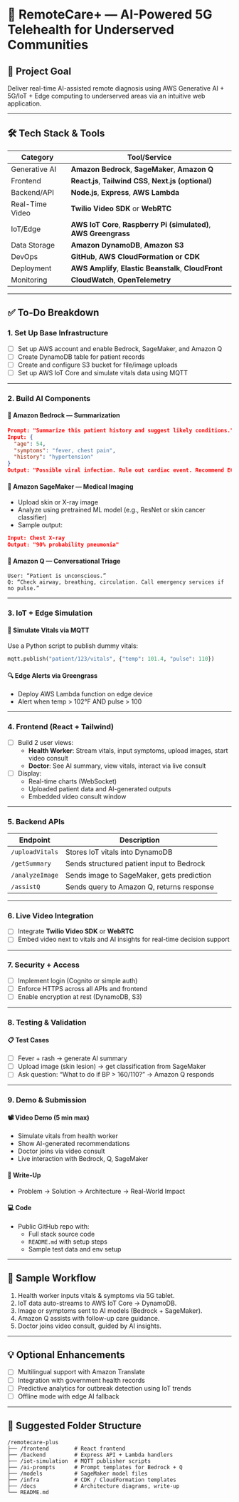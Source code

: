 # 🚀 RemoteCare+ — AI-Powered 5G Telehealth for Underserved Communities

## 🎯 Project Goal
Deliver real-time AI-assisted remote diagnosis using AWS Generative AI + 5G/IoT + Edge computing to underserved areas via an intuitive web application.

---

## 🛠️ Tech Stack & Tools

| Category         | Tool/Service                                  |
|------------------|-----------------------------------------------|
| Generative AI    | **Amazon Bedrock**, **SageMaker**, **Amazon Q** |
| Frontend         | **React.js**, **Tailwind CSS**, **Next.js (optional)** |
| Backend/API      | **Node.js**, **Express**, **AWS Lambda**     |
| Real-Time Video  | **Twilio Video SDK** or **WebRTC**           |
| IoT/Edge         | **AWS IoT Core**, **Raspberry Pi (simulated)**, **AWS Greengrass** |
| Data Storage     | **Amazon DynamoDB**, **Amazon S3**           |
| DevOps           | **GitHub**, **AWS CloudFormation or CDK**    |
| Deployment       | **AWS Amplify**, **Elastic Beanstalk**, **CloudFront** |
| Monitoring       | **CloudWatch**, **OpenTelemetry**            |

---

## ✅ To-Do Breakdown

### 1. Set Up Base Infrastructure
- [ ] Set up AWS account and enable Bedrock, SageMaker, and Amazon Q
- [ ] Create DynamoDB table for patient records
- [ ] Create and configure S3 bucket for file/image uploads
- [ ] Set up AWS IoT Core and simulate vitals data using MQTT

---

### 2. Build AI Components

#### 🔹 Amazon Bedrock — Summarization
```json
Prompt: "Summarize this patient history and suggest likely conditions."
Input: {
  "age": 54,
  "symptoms": "fever, chest pain",
  "history": "hypertension"
}
Output: "Possible viral infection. Rule out cardiac event. Recommend ECG, CBC."
```

#### 🔹 Amazon SageMaker — Medical Imaging
- Upload skin or X-ray image
- Analyze using pretrained ML model (e.g., ResNet or skin cancer classifier)
- Sample output:
```json
Input: Chest X-ray
Output: "90% probability pneumonia"
```

#### 🔹 Amazon Q — Conversational Triage
```text
User: “Patient is unconscious.”
Q: “Check airway, breathing, circulation. Call emergency services if no pulse.”
```

---

### 3. IoT + Edge Simulation

#### 🧪 Simulate Vitals via MQTT
Use a Python script to publish dummy vitals:
```python
mqtt.publish("patient/123/vitals", {"temp": 101.4, "pulse": 110})
```

#### 🔍 Edge Alerts via Greengrass
- Deploy AWS Lambda function on edge device
- Alert when temp > 102°F AND pulse > 100

---

### 4. Frontend (React + Tailwind)
- [ ] Build 2 user views:
  - **Health Worker**: Stream vitals, input symptoms, upload images, start video consult
  - **Doctor**: See AI summary, view vitals, interact via live consult
- [ ] Display:
  - Real-time charts (WebSocket)
  - Uploaded patient data and AI-generated outputs
  - Embedded video consult window

---

### 5. Backend APIs

| Endpoint         | Description                                 |
|------------------|---------------------------------------------|
| `/uploadVitals`  | Stores IoT vitals into DynamoDB             |
| `/getSummary`    | Sends structured patient input to Bedrock   |
| `/analyzeImage`  | Sends image to SageMaker, gets prediction   |
| `/assistQ`       | Sends query to Amazon Q, returns response   |

---

### 6. Live Video Integration
- [ ] Integrate **Twilio Video SDK** or **WebRTC**
- [ ] Embed video next to vitals and AI insights for real-time decision support

---

### 7. Security + Access
- [ ] Implement login (Cognito or simple auth)
- [ ] Enforce HTTPS across all APIs and frontend
- [ ] Enable encryption at rest (DynamoDB, S3)

---

### 8. Testing & Validation
#### 📋 Test Cases
- [ ] Fever + rash → generate AI summary
- [ ] Upload image (skin lesion) → get classification from SageMaker
- [ ] Ask question: “What to do if BP > 160/110?” → Amazon Q responds

---

### 9. Demo & Submission

#### 📽️ Video Demo (5 min max)
- Simulate vitals from health worker
- Show AI-generated recommendations
- Doctor joins via video consult
- Live interaction with Bedrock, Q, SageMaker

#### 📄 Write-Up
- Problem → Solution → Architecture → Real-World Impact

#### 💻 Code
- Public GitHub repo with:
  - Full stack source code
  - `README.md` with setup steps
  - Sample test data and env setup

---

## 📌 Sample Workflow

1. Health worker inputs vitals & symptoms via 5G tablet.
2. IoT data auto-streams to AWS IoT Core → DynamoDB.
3. Image or symptoms sent to AI models (Bedrock + SageMaker).
4. Amazon Q assists with follow-up care guidance.
5. Doctor joins video consult, guided by AI insights.

---

## 💡 Optional Enhancements
- [ ] Multilingual support with Amazon Translate
- [ ] Integration with government health records
- [ ] Predictive analytics for outbreak detection using IoT trends
- [ ] Offline mode with edge AI fallback

---

## 📂 Suggested Folder Structure
```
/remotecare-plus
├── /frontend        # React frontend
├── /backend         # Express API + Lambda handlers
├── /iot-simulation  # MQTT publisher scripts
├── /ai-prompts      # Prompt templates for Bedrock + Q
├── /models          # SageMaker model files
├── /infra           # CDK / CloudFormation templates
├── /docs            # Architecture diagrams, write-up
└── README.md
```